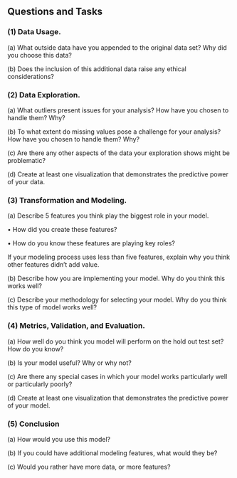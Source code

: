 ## Questions and Tasks
### (1) Data Usage.


(a) What outside data have you appended to the original data set? Why did you choose this data?


(b) Does the inclusion of this additional data raise any ethical considerations?


### (2) Data Exploration.
(a) What outliers present issues for your analysis? How have you chosen to handle them? Why?


(b) To what extent do missing values pose a challenge for your analysis? How have you chosen to
handle them? Why?


(c) Are there any other aspects of the data your exploration shows might be problematic?


(d) Create at least one visualization that demonstrates the predictive power of your data.


### (3) Transformation and Modeling.
(a) Describe 5 features you think play the biggest role in your model.

• How did you create these features?

• How do you know these features are playing key roles?

If your modeling process uses less than five features, explain why you think other features didn’t
add value.


(b) Describe how you are implementing your model. Why do you think this works well?


(c) Describe your methodology for selecting your model. Why do you think this type of model works
well?


### (4) Metrics, Validation, and Evaluation.
(a) How well do you think you model will perform on the hold out test set? How do you know?


(b) Is your model useful? Why or why not?


(c) Are there any special cases in which your model works particularly well or particularly poorly?


(d) Create at least one visualization that demonstrates the predictive power of your model.


### (5) Conclusion
(a) How would you use this model?


(b) If you could have additional modeling features, what would they be?


(c) Would you rather have more data, or more features?

